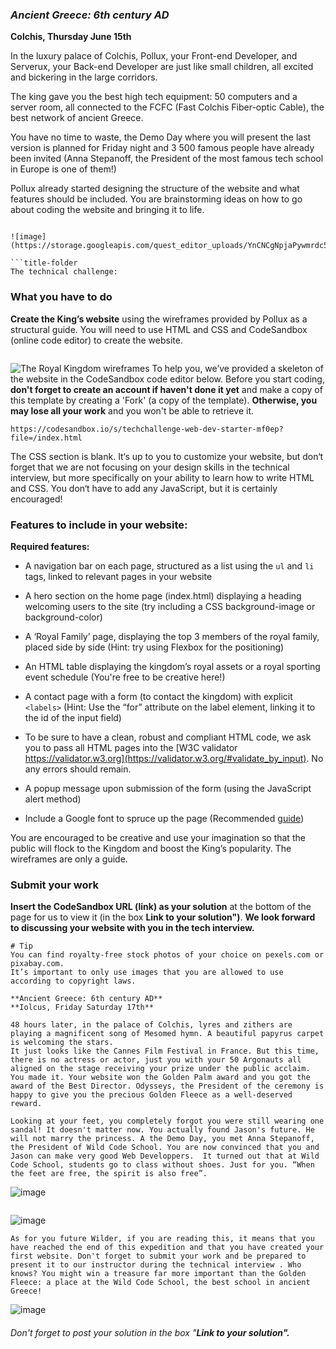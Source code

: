 ### *Ancient Greece: 6th century AD*

**Colchis, Thursday June 15th**

In the luxury palace of Colchis, Pollux, your Front-end Developer, and Serverux, your Back-end Developer are just like small children, all excited and bickering in the large corridors.

The king gave you the best high tech equipment: 50 computers and a server room, all connected to the FCFC (Fast Colchis Fiber-optic Cable), the best network of ancient Greece.

You have no time to waste, the Demo Day where you will present the last version is planned for Friday night and 3 500 famous people have already been invited (Anna Stepanoff, the President of the most famous tech school in Europe is one of them!)

Pollux already started designing the structure of the website and what features should be included. You are brainstorming ideas on how to go about coding the website and bringing it to life.
```

![image](https://storage.googleapis.com/quest_editor_uploads/YnCNCgNpjaPywmrdc5bBL0t7vSTWhZQe.jpg)

```title-folder
The technical challenge:

```

### **What you have to do**



**Create the King’s website** using the wireframes provided by Pollux as a structural guide. You will need to use HTML and CSS and CodeSandbox (online code editor) to create the website.

```spacer-small
```

![The Royal Kingdom wireframes](https://storage.googleapis.com/quest_editor_uploads/hB7lA4DcCHLgeKIx7pmOpWIoF5I4PybS.png)
To help you, we’ve provided a skeleton of the website in the CodeSandbox code editor below. Before you start coding, **don't forget to create an account if haven't done it yet** and make a copy of this template by creating a 'Fork' (a copy of the template). **Otherwise, you may lose all your work** and you won't be able to retrieve it.

```codesandbox
https://codesandbox.io/s/techchallenge-web-dev-starter-mf0ep?file=/index.html
```

The CSS section is blank. It‘s up to you to customize your website, but don‘t forget that we are not focusing on your design skills in the technical interview, but more specifically on your ability to learn how to write HTML and CSS. You don‘t have to add any JavaScript, but it is certainly encouraged!

### Features to include in your website:

**Required features:**

* A navigation bar on each page, structured as a list using the `ul` and `li` tags, linked to relevant pages in your website
* A hero section on the home page (index.html) displaying a heading welcoming users to the site (try including a CSS background-image or background-color)
* A ‘Royal Family’ page, displaying the top 3 members of the royal family, placed side by side (Hint: try using Flexbox for the positioning)
* An HTML table displaying the kingdom’s royal assets or a royal sporting event schedule (You're free to be creative here!)
* A contact page with a form (to contact the kingdom) with explicit `<labels>` (Hint: Use the “for” attribute on the label element, linking it to the id of the input field)
* To be sure to have a clean, robust and compliant HTML code, we ask you to pass all HTML pages into the [W3C validator https://validator.w3.org](https://validator.w3.org/#validate_by_input). No any errors should remain.


* A popup message upon submission of the form (using the JavaScript alert method)
* Include a Google font to spruce up the page (Recommended [guide](https://www.w3schools.com/howto/howto_google_fonts.asp))

You are encouraged to be creative and use your imagination so that the public will flock to the Kingdom and boost the King’s popularity. The wireframes are only a guide.

### Submit your work

**Insert the CodeSandbox URL (link) as your solution** at the bottom of the page for us to view it (in the box **Link to your solution")**. **We look forward to discussing your website with you in the tech interview.**

```alert-info
# Tip
You can find royalty-free stock photos of your choice on pexels.com or pixabay.com. 
It’s important to only use images that you are allowed to use according to copyright laws.
```

```story
**Ancient Greece: 6th century AD**
**Iolcus, Friday Saturday 17th**

48 hours later, in the palace of Colchis, lyres and zithers are playing a magnificent song of Mesomed hymn. A beautiful papyrus carpet is welcoming the stars.
It just looks like the Cannes Film Festival in France. But this time, there is no actress or actor, just you with your 50 Argonauts all aligned on the stage receiving your prize under the public acclaim. You made it. Your website won the Golden Palm award and you got the award of the Best Director. Odysseys, the President of the ceremony is happy to give you the precious Golden Fleece as a well-deserved reward.

Looking at your feet, you completely forgot you were still wearing one sandal! It doesn't matter now. You actually found Jason's future. He will not marry the princess. A the Demo Day, you met Anna Stepanoff, the President of Wild Code School. You are now convinced that you and Jason can make very good Web Developpers.  It turned out that at Wild Code School, students go to class without shoes. Just for you. “When the feet are free, the spirit is also free”.
```

![image](https://storage.googleapis.com/quest_editor_uploads/swubgbT565hmFqXJec1SrfcgYJHokYW7.jpg)

```story

```

![image](https://storage.googleapis.com/quest_editor_uploads/CQfxLHeqcOX3PNIYOYllYRllk51w6w0B.jpg)

```story
As for you future Wilder, if you are reading this, it means that you have reached the end of this expedition and that you have created your first website. Don't forget to submit your work and be prepared to present it to our instructor during the technical interview . Who knows? You might win a treasure far more important than the Golden Fleece: a place at the Wild Code School, the best school in ancient Greece!
```

![image](https://storage.googleapis.com/quest_editor_uploads/YU43iZy1YxSKbR1FFKBDUnRGiFBwg3TW.jpg)



###### Don't forget to post your solution in the box "**Link to your solution".**
